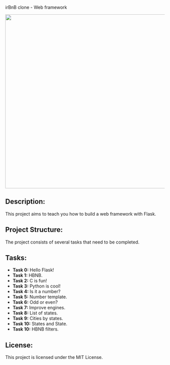 irBnB clone - Web framework  


<p align="center"> <img src="https://s3.amazonaws.com/intranet-projects-files/concepts/74/hbnb_step3.png" width="550" higth="550">

## Description:

This project aims to teach you how to build a web framework with Flask.

## Project Structure:

The project consists of several tasks that need to be completed.

## Tasks:

- **Task 0:** Hello Flask!
- **Task 1:** HBNB.
- **Task 2:** C is fun! 
- **Task 3:** Python is cool!
- **Task 4:** Is it a number? 
- **Task 5:** Number template.
- **Task 6:** Odd or even? 
- **Task 7:** Improve engines.
- **Task 8:** List of states.
- **Task 9:** Cities by states.
- **Task 10:** States and State.
- **Task 10:** HBNB filters.

## License:

This project is licensed under the MIT License.
